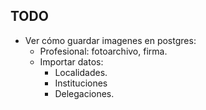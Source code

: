 ## TODO
* Ver cómo guardar imagenes en postgres:
  - Profesional: fotoarchivo, firma.
  - Importar datos:
    * Localidades.
    * Instituciones
    * Delegaciones.
    
